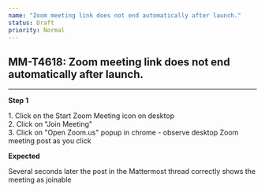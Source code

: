 ```yaml
---
name: "Zoom meeting link does not end automatically after launch."
status: Draft
priority: Normal
---
```


## MM-T4618: Zoom meeting link does not end automatically after launch.

---

**Step 1**

1\. Click on the Start Zoom Meeting icon on desktop\
2\. Click on "Join Meeting"\
3\. Click on "Open Zoom.us" popup in chrome - observe desktop Zoom meeting post as you click

**Expected**

Several seconds later the post in the Mattermost thread correctly shows the meeting as joinable
